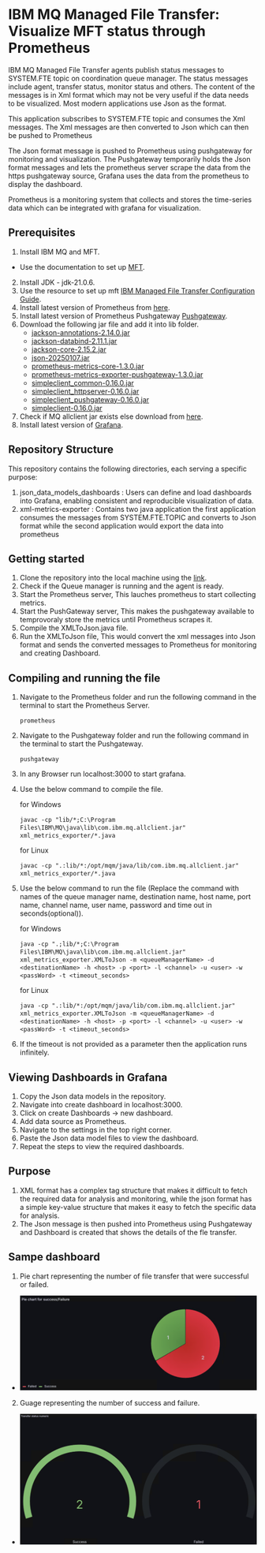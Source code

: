 # IBM MQ Managed File Transfer: Visualize MFT status through Prometheus

IBM MQ Managed File Transfer agents publish status messages to SYSTEM.FTE topic on coordination queue manager. The status messages include agent, transfer status, monitor status and others. The content of the messages is in Xml format which may not be very useful if the data needs to be visualized. Most modern applications use Json as the format.

This application subscribes to SYSTEM.FTE topic and consumes the Xml messages. The Xml messages are then converted to Json which can then be pushed to Prometheus

The Json format message is pushed to Prometheus using pushgateway for monitoring and visualization. The Pushgateway temporarily holds the Json format messages and lets the prometheus server scrape the data from the https pushgateway source, Grafana uses the data from the prometheus to display the dashboard.
 
Prometheus is a monitoring system that collects and stores the time-series data which can be integrated with grafana for visualization.

## Prerequisites

1. Install IBM MQ and MFT.
 - Use the documentation to set up [MFT](https://www.ibm.com/docs/en/ibm-mq/9.4.x?topic=transfer-configuring-mft-first-use).
2. Install JDK - jdk-21.0.6.
3. Use the resource to set up mft [IBM Managed File Transfer Configuration Guide](https://community.ibm.com/community/user/viewdocument/ibm-managed-file-transfer-configura?CommunityKey=183ec850-4947-49c8-9a2e-8e7c7fc46c64&tab=librarydocuments&hlmlt=BL).
4. Install latest version of Prometheus from [here](https://prometheus.io/download/).
5. Install latest version of Prometheus Pushgateway [Pushgateway](https://prometheus.io/download/).
6. Download the following jar file and add it into lib folder.
    - [jackson-annotations-2.14.0.jar](https://repo1.maven.org/maven2/com/fasterxml/jackson/core/jackson-annotations/2.14.0/)
    - [jackson-databind-2.11.1.jar](https://repo1.maven.org/maven2/com/fasterxml/jackson/core/jackson-databind/2.11.1/)
    - [jackson-core-2.15.2.jar](https://repo1.maven.org/maven2/com/fasterxml/jackson/core/jackson-core/2.15.2/)
    - [json-20250107.jar](https://repo1.maven.org/maven2/org/json/json/20250107/)
    - [prometheus-metrics-core-1.3.0.jar](https://repo1.maven.org/maven2/io/prometheus/prometheus-metrics-core/1.3.0/)
    - [prometheus-metrics-exporter-pushgateway-1.3.0.jar](https://repo1.maven.org/maven2/io/prometheus/prometheus-metrics-exporter-pushgateway/1.3.0/)
    - [simpleclient_common-0.16.0.jar](https://repo1.maven.org/maven2/io/prometheus/simpleclient_common/0.16.0/)
    - [simpleclient_httpserver-0.16.0.jar](https://repo.maven.apache.org/maven2/io/prometheus/simpleclient_httpserver/0.16.0/)
    - [simpleclient_pushgateway-0.16.0.jar](https://repo1.maven.org/maven2/io/prometheus/simpleclient_pushgateway/0.16.0/)
    - [simpleclient-0.16.0.jar](https://repo1.maven.org/maven2/io/prometheus/simpleclient/0.16.0/)
7. Check if MQ allclient jar exists else download from [here](https://central.sonatype.com/search?q=a:com.ibm.mq.allclient&smo=true).
8. Install latest version of [Grafana](https://grafana.com/grafana/download).


## Repository Structure

This repository contains the following directories, each serving a specific purpose:

1. json_data_models_dashboards : Users can define and load dashboards into Grafana, enabling consistent and reproducible visualization of data.
2. xml-metrics-exporter : Contains two java application the first application consumes the messages from SYSTEM.FTE.TOPIC and converts to Json format while the second application would export the data into prometheus


## Getting started

1. Clone the repository into the local machine using the [link](https://github.ibm.com/B-C-Surag/mft-metrics-exporter.git).
2. Check if the Queue  manager is running and the agent is ready.
3. Start the Prometheus server, This lauches prometheus to start collecting metrics.
4. Start the PushGateway server, This makes the pushgateway available to temprovoraly store the metrics until Prometheus scrapes it.
5. Compile the XMLToJson.java file.
6. Run the XMLToJson file, This would convert the xml messages into Json format and sends the converted messages to Prometheus for monitoring and creating Dashboard.


## Compiling and running the file

1. Navigate to the Prometheus folder and run the following command in the terminal to start the Prometheus Server.
    ```
    prometheus
    ```

2. Navigate to the Pushgateway folder and run the following command in the terminal to start the Pushgateway.
    ```
    pushgateway
    ```

3. In any Browser run localhost:3000 to start grafana.

4. Use the below command to compile the file.

    for Windows
    ``` 
    javac -cp "lib/*;C:\Program Files\IBM\MQ\java\lib\com.ibm.mq.allclient.jar" xml_metrics_exporter/*.java
    ```

    for Linux
    ```
    javac -cp ".:lib/*:/opt/mqm/java/lib/com.ibm.mq.allclient.jar" xml_metrics_exporter/*.java
    ```

5. Use the below command to run the file (Replace the command with names of the queue manager name, destination name, host name, port name, channel name, user name, password and time out in seconds(optional)).

    for Windows
    ``` 
    java -cp ".;lib/*;C:\Program Files\IBM\MQ\java\lib\com.ibm.mq.allclient.jar" xml_metrics_exporter.XMLToJson -m <queueManagerName> -d <destinationName> -h <host> -p <port> -l <channel> -u <user> -w <passWord> -t <timeout_seconds> 
    ```

    for Linux
    ```
    java -cp ".:lib/*:/opt/mqm/java/lib/com.ibm.mq.allclient.jar" xml_metrics_exporter.XMLToJson -m <queueManagerName> -d <destinationName> -h <host> -p <port> -l <channel> -u <user> -w <passWord> -t <timeout_seconds>
    ```

6. If the timeout is not provided as a parameter then the application runs infinitely.

## Viewing Dashboards in Grafana

1. Copy the Json data models in the repository.
2. Navigate into create dashboard in localhost:3000.
3. Click on create Dashboards -> new dashboard.
4. Add data source as Prometheus.
5. Navigate to the settings in the top right corner.
6. Paste the Json data model files to view the dashboard.
7. Repeat the steps to view the required dashboards.

## Purpose
1. XML format has a complex tag structure that makes it difficult to fetch the required data for analysis and monitoring, while the json format has a simple key-value structure that makes it easy to fetch the specific data for analysis.
2. The Json message is then pushed into Prometheus using Pushgateway and Dashboard is created that shows the details of the fle transfer.

## Sampe dashboard

1. Pie chart representing the number of file transfer that were successful or failed.
 - ![Pie chart](images/pieChart.png)

2. Guage representing the number of success and failure.
 - ![Guage](images/guage.png)
